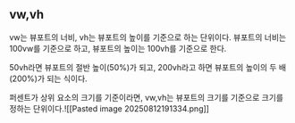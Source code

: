## vw,vh
vw는 뷰포트의 너비, vh는 뷰포트의 높이를 기준으로 하는 단위이다. 뷰포트의 너비는 100vw를 기준으로 하고, 뷰포트의 높이는 100vh를 기준으로 한다.

50vh라면 뷰포트의 절반 높이(50%)가 되고, 200vh라고 하면 뷰포트의 높이의 두 배(200%)가 되는 식이다.

퍼센트가 상위 요소의 크기를 기준이라면, vw,vh는 뷰포트의 크기를 기준으로 크기를 정하는 단위이다.![[Pasted image 20250812191334.png]]
